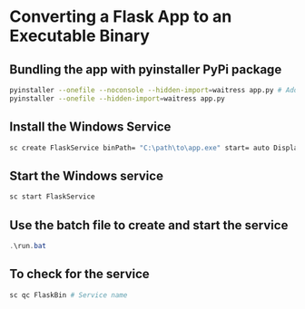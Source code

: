 # Converting a Flask App to an Executable Binary

## Bundling the app with pyinstaller PyPi package

```sh
pyinstaller --onefile --noconsole --hidden-import=waitress app.py # Add --noconsole flag if you dont want your app not to write on the console
pyinstaller --onefile --hidden-import=waitress app.py 
```

## Install the Windows Service

```sh
sc create FlaskService binPath= "C:\path\to\app.exe" start= auto DisplayName= "Flask Service" 
```

## Start the Windows service

```sh
sc start FlaskService
```

## Use the batch  file to create and start the service

```powershell
.\run.bat
```

## To check for the service

```sh
sc qc FlaskBin # Service name
```
